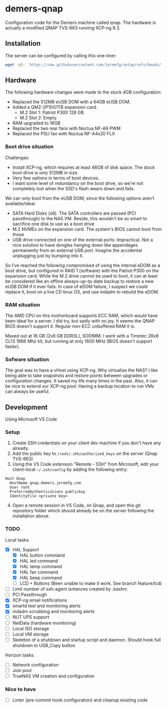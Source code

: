 # demers-qnap

Configuration code for the Demers machine called qnap. The hardware is actually a modified QNAP TVS-663 running XCP-ng 8.3.

## Installation
The server can be configured by calling this one-liner:
```bash
wget -qO- 'https://raw.githubusercontent.com/jeremfg/setup/refs/heads/feature/linux-setup/src/setup_git.sh' | bash -s -- git@github.com:homeinfra/demers-qnap.git feature/initial -- ./src/setup.sh
```

## Hardware
The following hardware changes were made to the stock 4GB configuration:

- Replaced the 512MB eUSB DOM with a 64GB eUSB DOM.
- Added a QM2-2P10G1TB expansion card.
  - M.2 Slot 1: Patriot P300 128 GB.
  - M.2 Slot 2: Empty.
- RAM upgraded to 16GB
- Replaced the two rear fans with Noctua NF-A9 PWM
- Replaced the PSU fan with Noctua NF-A4x20 FLX

### Boot drive situation
Challenges:
- Install XCP-ng, which requires at least 46GB of disk space. The stock boot drive is only 512MB in size.
- Very few options in terms of boot devices.
- I want some level of redundancy on the boot drive, so we're not completely lost when the SSD's flash wears down and fails.

We can only boot from the eUSB DOM, since the following options aren't available/ideal:
- SATA Hard Disks (x6). The SATA controllers are passed (PCI passthrough) to the NAS VM. Beside, this wouldn't be so smart to sacrifice one disk to use as a boot drive
- M.2 NVMEs on the expansion card. The system's BIOS cannot boot from those
- USB drive connected on one of the external ports: Impractical. Not a nice solution to have dongles hanging down like appendages permanently from an external USB port. Imagine the accidental unplugging just by bumping into it.

So I've reached the following compromised of using the internal eDOM as a boot drive, but configured in RAID 1 (software) with the Patriot P300 on the expansion card. While the M.2 drive cannot be used to boot, it can at least be considered like an offline always-up-tp-date backup to restore a new eUSB DOM if it ever fails. In case of eDOM failure, I suspect we could replace it, boot on a live CD linux OS, and use mdadm to rebuild the eDOM.

### RAM situation
The AMD CPU on this motherboard supports ECC RAM, which would have been ideal for a server. I did try, but sadly with no joy. It seems the QNAP BIOS doesn't support it. Regular non-ECC unbuffered RAM it is.

Maxed out at 16 GB (2x8 GB DDR3L), SODIMM.
I went with a Timetec 2Rx8 CL13 1866 Mhz kit, but running at only 1600 MHz (BIOS doesn't support faster).

### Sofware situation
The goal was to have a vHost using XCP-ng. Why virtualize the NAS? I like being able to take snapshots and restore points between upgrades or configuration changes. It saved my life many times in the past. Also, it can be nice to extend our XCP-ng pool. Having a backup location to run VMs can always be useful.

## Development ##
Using Microsoft VS Code

### Setup
1. Create SSH credentials on your client dev machine if you don't have any already.
2. Add the public key to `/root/.shh/authorized_keys` on the server (Qnap TVS-663)
3. Using the VS Code extension "Remote - SSH" from Microsoft, edit your client-local `~/.ssh/config` by adding the following entry:
```
Host Qnap
  HostName qnap.demers.jeremfg.com
  User root
  PreferredAuthentications publickey
  IdentityFile <private key>
```
4. Open a remote session in VS Code, on Qnap, and open this git repository folder which should already be on the server following the installation above.

### TODO

Local tasks:

- [x] HAL Support
  - [x] HAL button command
  - [x] HAL led command
  - [x] HAL temp command
  - [x] HAL fan command
  - [x] HAL beep command
  - [ ] LCD + Buttons (Been unable to make it work. See branch feature/lcd)
- [ ] Limit number of ssh-agent isntances created by .bashrc
- [ ] PCI Passthrough
- [x] XCP-ng email notifications
- [x] smartd test and monitoring alerts
- [x] mdadm scrubbing and monitoring alerts
- [ ] NUT UPS support
- [ ] NetData (hardware monitoring)
- [ ] Local ISO storage
- [ ] Local VM storage
- [ ] Skeleton of a shutdown and startup script and daemon. Should hook full shutdown to USB_Copy button

Horizon tasks:
- [ ] Network configuration
- [ ] Join pool
- [ ] TrueNAS VM creation and configuration

### Nice to have

- [ ] Linter (pre-commit hook configuration) and cleanup existing code